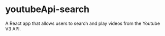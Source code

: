 # youtubeApi-search
 A React app that allows users to search and play videos from the Youtube V3 API.
